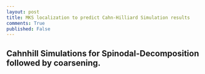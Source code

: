 ```yaml
---
layout: post
title: MKS localization to predict Cahn-Hilliard Simulation results
comments: True
published: False
---
```

## Cahnhill Simulations for Spinodal-Decomposition followed by coarsening.
